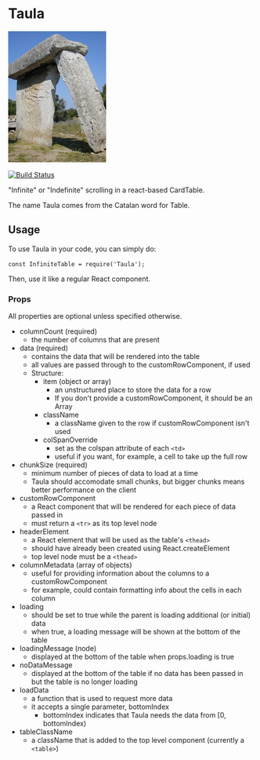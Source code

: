 # Taula

![Taula](./Taula.jpg)

[![Build Status](https://travis-ci.org/tnwinc/Taula.svg?branch=master)](https://travis-ci.org/tnwinc/Taula)

"Infinite" or "Indefinite" scrolling in a react-based CardTable.

The name Taula comes from the Catalan word for Table.


## Usage

To use Taula in your code, you can simply do:
```
const InfiniteTable = require('Taula');
```

Then, use it like a regular React component.

### Props
All properties are optional unless specified otherwise.

- columnCount (required)
  - the number of columns that are present
- data (required)
  - contains the data that will be rendered into the table
  - all values are passed through to the customRowComponent, if used
  - Structure:
    - item (object or array)
      - an unstructured place to store the data for a row
      - If you don't provide a customRowComponent, it should be an Array
    - className
      - a className given to the row if customRowComponent isn't used
    - colSpanOverride
      - set as the colspan attribute of each `<td>`
      - useful if you want, for example, a cell to take up the full row
- chunkSize (required)
  - minimum number of pieces of data to load at a time
  - Taula should accomodate small chunks, but bigger chunks means better performance on the client
- customRowComponent
  - a React component that will be rendered for each piece of data passed in
  - must return a `<tr>` as its top level node
- headerElement
  - a React element that will be used as the table's `<thead>`
  - should have already been created using React.createElement
  - top level node must be a `<thead>`
- columnMetadata (array of objects)
  - useful for providing information about the columns to a customRowComponent
  - for example, could contain formatting info about the cells in each column
- loading
  - should be set to true while the parent is loading additional (or initial) data
  - when true, a loading message will be shown at the bottom of the table
- loadingMessage (node)
  - displayed at the bottom of the table when props.loading is true
- noDataMessage
  - displayed at the bottom of the table if no data has been passed in but the table is no longer loading
- loadData
  - a function that is used to request more data
  - it accepts a single parameter, bottomIndex
    - bottomIndex indicates that Taula needs the data from [0, bottomIndex)
- tableClassName
  - a className that is added to the top level component (currently a `<table>`)
